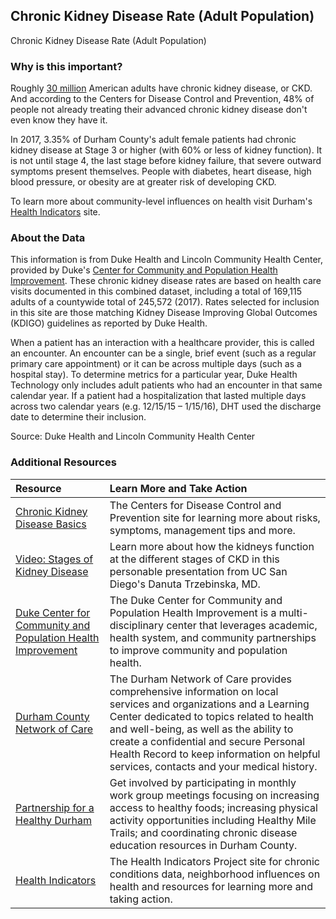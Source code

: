 ## Chronic Kidney Disease Rate (Adult Population) 
Chronic Kidney Disease Rate (Adult Population) 

### Why is this important?
Roughly [30 million](https://www.cdc.gov/kidneydisease/basics.html) American adults have chronic kidney disease, or CKD. And according to the Centers for Disease Control and Prevention, 48% of people not already treating their advanced chronic kidney disease don't even know they have it. 

In 2017, 3.35% of Durham County's adult female patients had chronic kidney disease at Stage 3 or higher (with 60% or less of kidney function). It is not until stage 4, the last stage before kidney failure, that severe outward symptoms present themselves. People with diabetes, heart disease, high blood pressure, or obesity are at greater risk of developing CKD.

To learn more about community-level influences on health visit Durham's [Health Indicators](https://health.dataworks-nc.org) site.

### About the Data
This information is from Duke Health and Lincoln Community Health Center, provided by Duke's [Center for Community and Population Health Improvement](http://www.dukehealthimprovement.org/). These chronic kidney disease rates are based on health care visits documented in this combined dataset, including a total of 169,115 adults of a countywide total of 245,572 (2017). Rates selected for inclusion in this site are those matching Kidney Disease Improving Global Outcomes (KDIGO) guidelines as reported by Duke Health.

When a patient has an interaction with a healthcare provider, this is called an encounter. An encounter can be a single, brief event (such as a regular primary care appointment) or it can be across multiple days (such as a hospital stay). To determine metrics for a particular year, Duke Health Technology only includes adult patients who had an encounter in that same calendar year. If a patient had a hospitalization that lasted multiple days across two calendar years (e.g. 12/15/15 – 1/15/16), DHT used the discharge date to determine their inclusion.

Source: Duke Health and Lincoln Community Health Center

### Additional Resources

|Resource | Learn More and Take Action | 
|:--- | :--- |
|[Chronic Kidney Disease Basics](https://www.cdc.gov/kidneydisease/basics.html)|The Centers for Disease Control and Prevention site for learning more about risks, symptoms, management tips and more.
|[Video: Stages of Kidney Disease](https://www.youtube.com/watch?v=4ivERHvLVcc)|Learn more about how the kidneys function at the different stages of CKD in this personable presentation from UC San Diego's Danuta Trzebinska, MD. 
|[Duke Center for Community and Population Health Improvement](http://www.dukehealthimprovement.org/)|The Duke Center for Community and Population Health Improvement is a multi-disciplinary center that leverages academic, health system, and community partnerships to improve community and population health.
|[Durham County Network of Care](http://durham.nc.networkofcare.org/mh/)|The Durham Network of Care provides comprehensive information on local services and organizations and a Learning Center dedicated to topics related to health and well-being, as well as the ability to create a confidential and secure Personal Health Record to keep information on helpful services, contacts and your medical history.
|[Partnership for a Healthy Durham](http://healthydurham.org/)|Get involved by participating in monthly work group meetings focusing on increasing access to healthy foods; increasing physical activity opportunities including Healthy Mile Trails; and coordinating chronic disease education resources in Durham County.
|[Health Indicators](http://health.dataworks-nc.org)|The Health Indicators Project site for chronic conditions data, neighborhood influences on health and resources for learning more and taking action.

